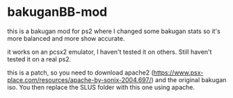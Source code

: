 # bakuganBB-mod

this is a bakugan mod for ps2 where I changed some bakugan stats so it's more balanced and more show accurate.

it works on an pcsx2 emulator, I haven't tested it on others. Still haven't tested it on a real ps2.

this is a patch, so you need to download apache2 (https://www.psx-place.com/resources/apache-by-sonix-2004.697/) and the original bakugan iso. 
You then replace the SLUS folder with this one using apache.
